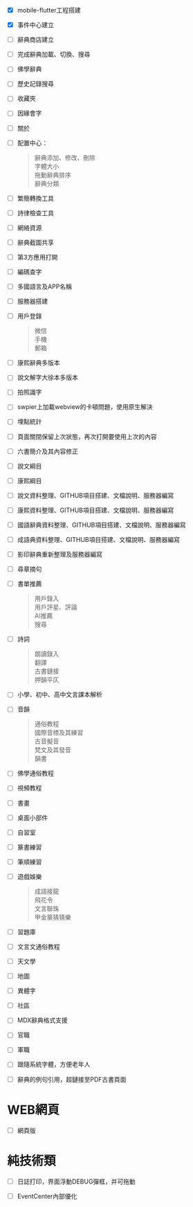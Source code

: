 - [x] mobile-flutter工程搭建
- [x] 事件中心建立
- [ ] 辭典商店建立
- [ ] 完成辭典加載、切換、搜尋
- [ ] 佛學辭典
- [ ] 歷史記錄搜尋
- [ ] 收藏夾
- [ ] 因緣會字
- [ ] 關於
- [ ] 配置中心：
  > 辭典添加、修改、刪除  
  > 字體大小  
  > 拖動辭典排序  
  > 辭典分類  
- [ ] 繁簡轉換工具
- [ ] 詩律檢查工具
- [ ] 網絡資源
- [ ] 辭典截圖共享
- [ ] 第3方應用打開
- [ ] 編碼查字

- [ ] 多國語言及APP名稱
- [ ] 服務器搭建
- [ ] 用戶登錄  
  > 微信  
  > 手機  
  > 郵箱 

- [ ] 康熙辭典多版本
- [ ] 說文解字大徐本多版本
- [ ] 拍照識字 

- [ ] swpier上加載webview的卡頓問題，使用原生解決

 
- [ ] 埋點統計
- [ ] 頁面關閉保留上次狀態，再次打開要使用上次的內容
- [ ] 六書簡介及其內容修正
- [ ] 說文綱目
- [ ] 康熙綱目


- [ ] 說文資料整理、GITHUB項目搭建、文檔說明、服務器編寫
- [ ] 康熙資料整理、GITHUB項目搭建、文檔說明、服務器編寫
- [ ] 國語辭典資料整理、GITHUB項目搭建、文檔說明、服務器編寫
- [ ] 成語典資料整理、GITHUB項目搭建、文檔說明、服務器編寫
- [ ] 影印辭典重新整理及服務器編寫
- [ ] 尋章摘句
- [ ] 書單推薦
  > 用戶錄入  
  > 用戶評星、評論  
  > AI推薦  
  > 搜尋  
- [ ] 詩詞
  > 朗讀錄入  
  > 翻譯  
  > 古書鏈接  
  > 押韻平仄  


- [ ] 小學、初中、高中文言課本解析
- [ ] 音韻
  > 通俗教程  
  > 國際音標及其練習  
  > 古音擬音  
  > 梵文及其發音  
  > 韻書  
- [ ] 佛學通俗教程
- [ ] 視頻教程
- [ ] 書畫
- [ ] 桌面小部件
- [ ] 自習室
- [ ] 篆書練習
- [ ] 筆順練習
- [ ] 遊戲娛樂
  > 成語接龍  
  > 飛花令  
  > 文言聯珠  
  > 甲金篆猜猜樂  
- [ ] 習題庫 
- [ ] 文言文通俗教程
- [ ] 天文學
- [ ] 地圖
- [ ] 異體字

- [ ] 社區
- [ ] MDX辭典格式支援
- [ ] 官職
- [ ] 軍職
- [ ] 跟隨系統字體，方便老年人

- [ ] 辭典的例句引用，超鏈接至PDF古書頁面


# WEB網頁
- [ ] 網頁版

# 純技術類
- [ ] 日誌打印，界面浮動DEBUG彈框，并可拖動
- [ ] EventCenter內部優化

